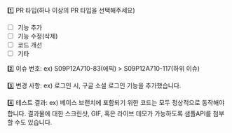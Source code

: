 1️⃣ PR 타입(하나 이상의 PR 타입을 선택해주세요)
 - [ ] 기능 추가
 - [ ] 기능 수정(삭제)
 - [ ] 코드 개선
 - [ ] 기타

2️⃣ 이슈 번호: ex) S09P12A710-83(에픽) > S09P12A710-117(하위 이슈)


3️⃣ 변경 사항: ex) 로그인 시, 구글 소셜 로그인 기능을 추가했습니다.


4️⃣ 테스트 결과: ex) 베이스 브랜치에 포함되기 위한 코드는 모두 정상적으로 동작해야 합니다. 결과물에 대한 스크린샷, GIF, 혹은 라이브 데모가 가능하도록 샘플API를 첨부할 수도 있습니다.
